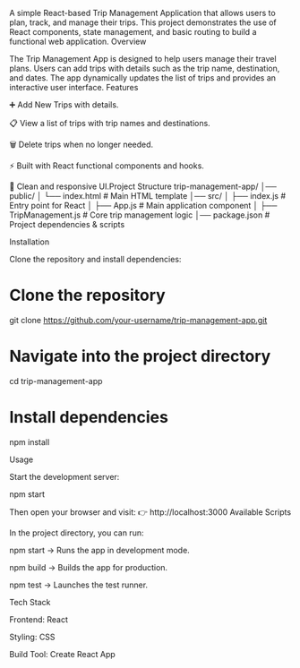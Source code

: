 A simple React-based Trip Management Application that allows users to plan, track, and manage their trips. This project demonstrates the use of React components, state management, and basic routing to build a functional web application.
Overview

The Trip Management App is designed to help users manage their travel plans. Users can add trips with details such as the trip name, destination, and dates. The app dynamically updates the list of trips and provides an interactive user interface.
Features

➕ Add New Trips with details.

📋 View a list of trips with trip names and destinations.

🗑️ Delete trips when no longer needed.

⚡ Built with React functional components and hooks.

🎨 Clean and responsive UI.Project Structure
trip-management-app/
│── public/
│   └── index.html        # Main HTML template
│── src/
│   ├── index.js          # Entry point for React
│   ├── App.js            # Main application component
│   ├── TripManagement.js # Core trip management logic
│── package.json          # Project dependencies & scripts

Installation

Clone the repository and install dependencies:

# Clone the repository
git clone https://github.com/your-username/trip-management-app.git

# Navigate into the project directory
cd trip-management-app

# Install dependencies
npm install

Usage

Start the development server:

npm start


Then open your browser and visit:
👉 http://localhost:3000
Available Scripts

In the project directory, you can run:

npm start → Runs the app in development mode.

npm build → Builds the app for production.

npm test → Launches the test runner.

Tech Stack

Frontend: React

Styling: CSS

Build Tool: Create React App
